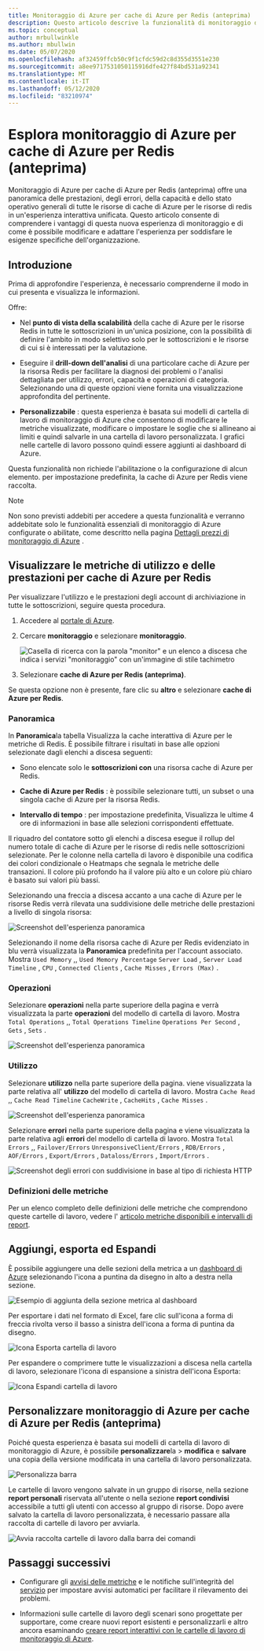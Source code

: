 ```yaml
---
title: Monitoraggio di Azure per cache di Azure per Redis (anteprima) | Microsoft Docs
description: Questo articolo descrive la funzionalità di monitoraggio di Azure per cache Redis che fornisce la cache di Azure per i proprietari di redis con una rapida comprensione dei problemi di prestazioni e utilizzo.
ms.topic: conceptual
author: mrbullwinkle
ms.author: mbullwin
ms.date: 05/07/2020
ms.openlocfilehash: af32459ffcb50c9f1cfdc59d2c8d355d3551e230
ms.sourcegitcommit: a8ee9717531050115916dfe427f84bd531a92341
ms.translationtype: MT
ms.contentlocale: it-IT
ms.lasthandoff: 05/12/2020
ms.locfileid: "83210974"
---
```

# <a name="explore-azure-monitor-for-azure-cache-for-redis-preview"></a>Esplora monitoraggio di Azure per cache di Azure per Redis (anteprima)

Monitoraggio di Azure per cache di Azure per Redis (anteprima) offre una panoramica delle prestazioni, degli errori, della capacità e dello stato operativo generali di tutte le risorse di cache di Azure per le risorse di redis in un'esperienza interattiva unificata. Questo articolo consente di comprendere i vantaggi di questa nuova esperienza di monitoraggio e di come è possibile modificare e adattare l'esperienza per soddisfare le esigenze specifiche dell'organizzazione.

## <a name="introduction"></a>Introduzione

Prima di approfondire l'esperienza, è necessario comprenderne il modo in cui presenta e visualizza le informazioni.

Offre:

* Nel **punto di vista della scalabilità** della cache di Azure per le risorse Redis in tutte le sottoscrizioni in un'unica posizione, con la possibilità di definire l'ambito in modo selettivo solo per le sottoscrizioni e le risorse di cui si è interessati per la valutazione.

* Eseguire il **drill-down dell'analisi** di una particolare cache di Azure per la risorsa Redis per facilitare la diagnosi dei problemi o l'analisi dettagliata per utilizzo, errori, capacità e operazioni di categoria. Selezionando una di queste opzioni viene fornita una visualizzazione approfondita del pertinente.  

* **Personalizzabile** : questa esperienza è basata sui modelli di cartella di lavoro di monitoraggio di Azure che consentono di modificare le metriche visualizzate, modificare o impostare le soglie che si allineano ai limiti e quindi salvarle in una cartella di lavoro personalizzata. I grafici nelle cartelle di lavoro possono quindi essere aggiunti ai dashboard di Azure.  

Questa funzionalità non richiede l'abilitazione o la configurazione di alcun elemento. per impostazione predefinita, la cache di Azure per Redis viene raccolta.

>[!NOTE]
>Non sono previsti addebiti per accedere a questa funzionalità e verranno addebitate solo le funzionalità essenziali di monitoraggio di Azure configurate o abilitate, come descritto nella pagina [Dettagli prezzi di monitoraggio di Azure](https://azure.microsoft.com/pricing/details/monitor/) .

## <a name="view-utilization-and-performance-metrics-for-azure-cache-for-redis"></a>Visualizzare le metriche di utilizzo e delle prestazioni per cache di Azure per Redis

Per visualizzare l'utilizzo e le prestazioni degli account di archiviazione in tutte le sottoscrizioni, seguire questa procedura.

1. Accedere al [portale di Azure](https://portal.azure.com).

2. Cercare **monitoraggio** e selezionare **monitoraggio**.

    ![Casella di ricerca con la parola "monitor" e un elenco a discesa che indica i servizi "monitoraggio" con un'immagine di stile tachimetro](./media/cosmosdb-insights-overview/search-monitor.png)

3. Selezionare **cache di Azure per Redis (anteprima)**.

Se questa opzione non è presente, fare clic su **altro** e selezionare **cache di Azure per Redis**.

### <a name="overview"></a>Panoramica

In **Panoramica**la tabella Visualizza la cache interattiva di Azure per le metriche di Redis. È possibile filtrare i risultati in base alle opzioni selezionate dagli elenchi a discesa seguenti:

* Sono elencate solo le **sottoscrizioni con** una risorsa cache di Azure per Redis.  

* **Cache di Azure per Redis** : è possibile selezionare tutti, un subset o una singola cache di Azure per la risorsa Redis.

* **Intervallo di tempo** : per impostazione predefinita, Visualizza le ultime 4 ore di informazioni in base alle selezioni corrispondenti effettuate.

Il riquadro del contatore sotto gli elenchi a discesa esegue il rollup del numero totale di cache di Azure per le risorse di redis nelle sottoscrizioni selezionate. Per le colonne nella cartella di lavoro è disponibile una codifica dei colori condizionale o Heatmaps che segnala le metriche delle transazioni. Il colore più profondo ha il valore più alto e un colore più chiaro è basato sui valori più bassi.

Selezionando una freccia a discesa accanto a una cache di Azure per le risorse Redis verrà rilevata una suddivisione delle metriche delle prestazioni a livello di singola risorsa:

![Screenshot dell'esperienza panoramica](./media/redis-cache-insights-overview/overview.png)

Selezionando il nome della risorsa cache di Azure per Redis evidenziato in blu verrà visualizzata la **Panoramica** predefinita per l'account associato. Mostra `Used Memory` ,, `Used Memory Percentage` `Server Load` , `Server Load Timeline` , `CPU` , `Connected Clients` , `Cache Misses` , `Errors (Max)` .

### <a name="operations"></a>Operazioni

Selezionare **operazioni** nella parte superiore della pagina e verrà visualizzata la parte **operazioni** del modello di cartella di lavoro. Mostra `Total Operations` ,, `Total Operations Timeline` `Operations Per Second` , `Gets` , `Sets` .

![Screenshot dell'esperienza panoramica](./media/redis-cache-insights-overview/operations.png)

### <a name="usage"></a>Utilizzo

Selezionare **utilizzo** nella parte superiore della pagina. viene visualizzata la parte relativa all' **utilizzo** del modello di cartella di lavoro. Mostra `Cache Read` ,, `Cache Read Timeline` `CacheWrite` , `CacheHits` , `Cache Misses` .

![Screenshot dell'esperienza panoramica](./media/redis-cache-insights-overview/usage.png)

Selezionare **errori** nella parte superiore della pagina e viene visualizzata la parte relativa agli **errori** del modello di cartella di lavoro. Mostra `Total Errors` ,, `Failover/Errors` `UnresponsiveClient/Errors` , `RDB/Errors` , `AOF/Errors` , `Export/Errors` , `Dataloss/Errors` , `Import/Errors` .

![Screenshot degli errori con suddivisione in base al tipo di richiesta HTTP](./media/redis-cache-insights-overview/failures.png)

### <a name="metric-definitions"></a>Definizioni delle metriche

Per un elenco completo delle definizioni delle metriche che comprendono queste cartelle di lavoro, vedere l' [articolo metriche disponibili e intervalli di report](https://docs.microsoft.com/azure/azure-cache-for-redis/cache-how-to-monitor#available-metrics-and-reporting-intervals).

## <a name="pin-export-and-expand"></a>Aggiungi, esporta ed Espandi

È possibile aggiungere una delle sezioni della metrica a un [dashboard di Azure](https://docs.microsoft.com/azure/azure-portal/azure-portal-dashboards) selezionando l'icona a puntina da disegno in alto a destra nella sezione.

![Esempio di aggiunta della sezione metrica al dashboard](./media/cosmosdb-insights-overview/pin.png)

Per esportare i dati nel formato di Excel, fare clic sull'icona a forma di freccia rivolta verso il basso a sinistra dell'icona a forma di puntina da disegno.

![Icona Esporta cartella di lavoro](./media/cosmosdb-insights-overview/export.png)

Per espandere o comprimere tutte le visualizzazioni a discesa nella cartella di lavoro, selezionare l'icona di espansione a sinistra dell'icona Esporta:

![Icona Espandi cartella di lavoro](./media/cosmosdb-insights-overview/expand.png)

## <a name="customize-azure-monitor-for-azure-cache-for-redis-preview"></a>Personalizzare monitoraggio di Azure per cache di Azure per Redis (anteprima)

Poiché questa esperienza è basata sui modelli di cartella di lavoro di monitoraggio di Azure, è possibile **personalizzare**la  >  **modifica** e **salvare** una copia della versione modificata in una cartella di lavoro personalizzata. 

![Personalizza barra](./media/cosmosdb-insights-overview/customize.png)

Le cartelle di lavoro vengono salvate in un gruppo di risorse, nella sezione **report personali** riservata all'utente o nella sezione **report condivisi** accessibile a tutti gli utenti con accesso al gruppo di risorse. Dopo avere salvato la cartella di lavoro personalizzata, è necessario passare alla raccolta di cartelle di lavoro per avviarla.

![Avvia raccolta cartelle di lavoro dalla barra dei comandi](./media/cosmosdb-insights-overview/gallery.png)

## <a name="next-steps"></a>Passaggi successivi

* Configurare gli [avvisi delle metriche](../platform/alerts-metric.md) e le notifiche sull'integrità del [servizio](../../service-health/alerts-activity-log-service-notifications.md) per impostare avvisi automatici per facilitare il rilevamento dei problemi.

* Informazioni sulle cartelle di lavoro degli scenari sono progettate per supportare, come creare nuovi report esistenti e personalizzarli e altro ancora esaminando [creare report interattivi con le cartelle di lavoro di monitoraggio di Azure](../app/usage-workbooks.md).
